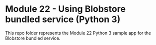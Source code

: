 # Module 22 - Using Blobstore bundled service (Python 3)

This repo folder represents the Module 22 Python 3 sample app for the Blobstore bundled service.
